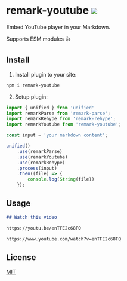 # remark-youtube ![](https://github.com/pkolt/remark-youtube/workflows/main/badge.svg)

Embed YouTube player in your Markdown.

Supports ESM modules 👍

## Install

1. Install plugin to your site:

```bash
npm i remark-youtube
```

2. Setup plugin:

```typescript
import { unified } from 'unified'
import remarkParse from 'remark-parse';
import remarkRehype from 'remark-rehype';
import remarkYoutube from 'remark-youtube';

const input = 'your markdown content';

unified()
    .use(remarkParse)
    .use(remarkYoutube)
    .use(remarkRehype)
    .process(input)
    .then((file) => {
        console.log(String(file))
    });
```

## Usage

```markdown
## Watch this video

https://youtu.be/enTFE2c68FQ

https://www.youtube.com/watch?v=enTFE2c68FQ
```

## License

  [MIT](LICENSE.md)
